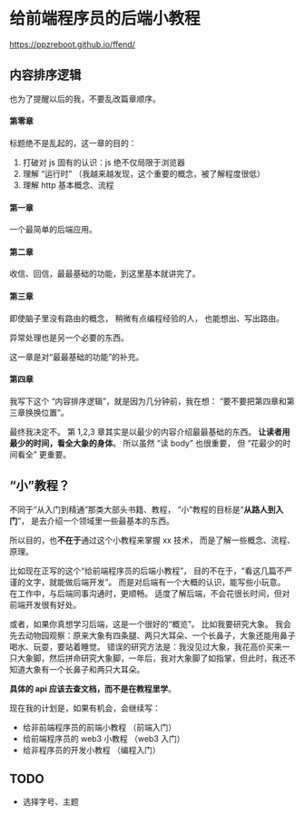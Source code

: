 # 给前端程序员的后端小教程
https://ppzreboot.github.io/ffend/

## 内容排序逻辑
也为了提醒以后的我，不要乱改篇章顺序。

#### 第零章
标题绝不是乱起的，这一章的目的：
1. 打破对 js 固有的认识：js 绝不仅局限于浏览器
2. 理解 “运行时” （我越来越发现，这个重要的概念，被了解程度很低）
3. 理解 http 基本概念、流程

#### 第一章
一个最简单的后端应用。

#### 第二章
收信、回信，最最基础的功能，到这里基本就讲完了。

#### 第三章
即使脑子里没有路由的概念，
稍微有点编程经验的人，
也能想出、写出路由。

异常处理也是另一个必要的东西。

这一章是对“最最基础的功能”的补充。

#### 第四章
我写下这个 “内容排序逻辑”，就是因为几分钟前，我在想：
“要不要把第四章和第三章换换位置”。

最终我决定不。
第 1,2,3 章其实是以最少的内容介绍最最基础的东西。
**让读者用最少的时间，看全大象的身体**。
所以虽然 “读 body” 也很重要，
但 “花最少的时间看全” 更重要。

## “小”教程？
不同于“从入门到精通”那类大部头书籍、教程，
“小”教程的目标是“**从路人到入门**”，
是去介绍一个领域里一些最基本的东西。

所以目的，也**不在于**通过这个小教程来掌握 xx 技术，
而是了解一些概念、流程、原理。

比如现在正写的这个“给前端程序员的后端小教程”，
目的不在于，“看这几篇不严谨的文字，就能做后端开发”。
而是对后端有一个大概的认识，能写些小玩意。
在工作中，与后端同事沟通时，更顺畅。
适度了解后端，不会花很长时间，但对前端开发很有好处。

或者，如果你真想学习后端，这是一个很好的“概览”。
比如我要研究大象。
我会先去动物园观察：原来大象有四条腿、两只大耳朵、一个长鼻子，大象还能用鼻子喝水、玩耍，要站着睡觉。
错误的研究方法是：我没见过大象，我花高价买来一只大象脚，然后拼命研究大象脚，一年后，我对大象脚了如指掌，但此时，我还不知道大象有一个长鼻子和两只大耳朵。

**具体的 api 应该去查文档，而不是在教程里学**。

现在我的计划是，如果有机会，会继续写：
+ 给非前端程序员的前端小教程 （前端入门）
+ 给前端程序员的 web3 小教程 （web3 入门）
+ 给非程序员的开发小教程 （编程入门）

## TODO
+ 选择字号、主题

